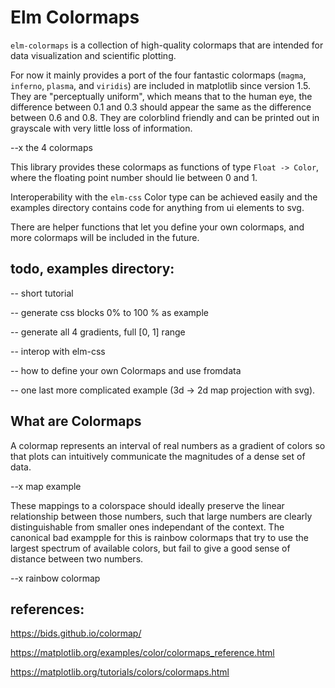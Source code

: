 # Elm Colormaps

`elm-colormaps` is a collection of high-quality colormaps that are intended for data visualization and scientific plotting.

For now it mainly provides a port of the four fantastic colormaps (`magma`, `inferno`, `plasma`, and `viridis`) are included in matplotlib since version 1.5. They are "perceptually uniform", which means that to the human eye, the difference between 0.1 and 0.3 should appear the same as the difference between 0.6 and 0.8. They are colorblind friendly and can be printed out in grayscale with very little loss of information.

--x the 4 colormaps

This library provides these colormaps as functions of type `Float -> Color`, where the floating point number should lie between 0 and 1.

Interoperability with the `elm-css` Color type can be achieved easily and the examples directory contains code for anything from ui elements to svg.

There are helper functions that let you define your own colormaps, and more colormaps will be included in the future.

## todo, examples directory:

-- short tutorial

-- generate css blocks 0% to 100 % as example

-- generate all 4 gradients, full [0, 1] range

-- interop with elm-css

-- how to define your own Colormaps and use fromdata

-- one last more complicated example (3d -> 2d map projection with svg).


## What are Colormaps

A colormap represents an interval of real numbers as a gradient of colors so that plots can intuitively communicate the magnitudes of a dense set of data.

--x map example

These mappings to a colorspace should ideally preserve the linear relationship between those numbers, such that large numbers are clearly distinguishable from smaller ones independant of the context. The canonical bad exampple for this is rainbow colormaps that try to use the largest spectrum of available colors, but fail to give a good sense of distance between two numbers.

--x rainbow colormap

## references:

https://bids.github.io/colormap/

https://matplotlib.org/examples/color/colormaps_reference.html

https://matplotlib.org/tutorials/colors/colormaps.html
